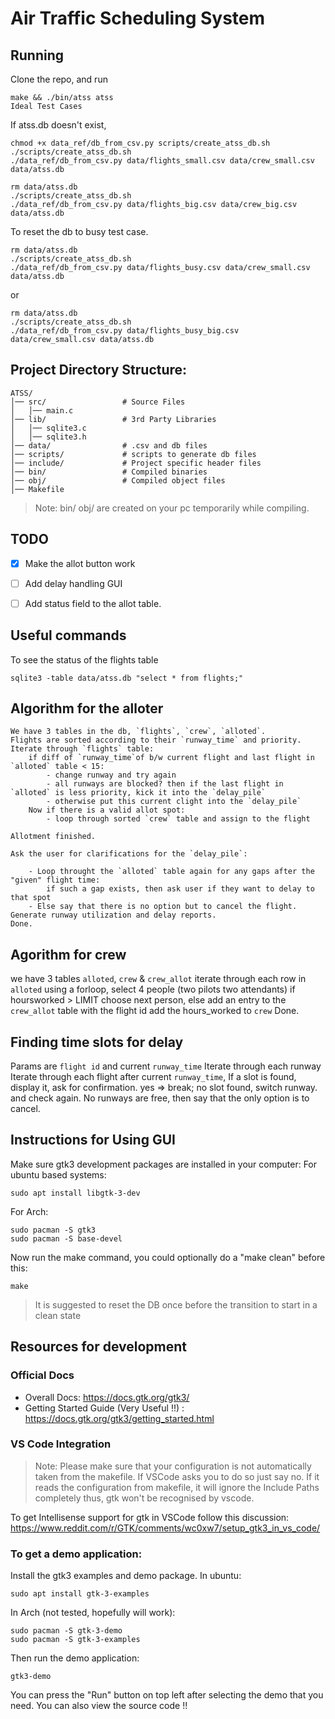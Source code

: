 # Air Traffic Scheduling System

## Running

Clone the repo, and run
```
make && ./bin/atss atss
Ideal Test Cases
```
If atss.db doesn't exist,
```
chmod +x data_ref/db_from_csv.py scripts/create_atss_db.sh
./scripts/create_atss_db.sh
./data_ref/db_from_csv.py data/flights_small.csv data/crew_small.csv data/atss.db
```
```
rm data/atss.db
./scripts/create_atss_db.sh
./data_ref/db_from_csv.py data/flights_big.csv data/crew_big.csv data/atss.db
```
To reset the db to busy test case.
```
rm data/atss.db
./scripts/create_atss_db.sh
./data_ref/db_from_csv.py data/flights_busy.csv data/crew_small.csv data/atss.db
```
or
```
rm data/atss.db
./scripts/create_atss_db.sh
./data_ref/db_from_csv.py data/flights_busy_big.csv data/crew_small.csv data/atss.db
```

## Project Directory Structure:

~~~
ATSS/
│── src/                 # Source Files
│   │── main.c
│── lib/                 # 3rd Party Libraries
│   │── sqlite3.c
│   │── sqlite3.h
│── data/                # .csv and db files
│── scripts/             # scripts to generate db files
│── include/             # Project specific header files
│── bin/                 # Compiled binaries
│── obj/                 # Compiled object files
│── Makefile
~~~

> Note: bin/ obj/ are created on your pc temporarily while compiling.

## TODO
- [x] Make the allot button work
- [ ] Add delay handling GUI
- [ ] Add status field to the allot table.


## Useful commands

To see the status of the flights table
```
sqlite3 -table data/atss.db "select * from flights;"
```

## Algorithm for the alloter
```
We have 3 tables in the db, `flights`, `crew`, `alloted`.
Flights are sorted according to their `runway_time` and priority.
Iterate through `flights` table:
    if diff of `runway_time`of b/w current flight and last flight in `alloted` table < 15:
        - change runway and try again
        - all runways are blocked? then if the last flight in `alloted` is less priority, kick it into the `delay_pile`
        - otherwise put this current clight into the `delay_pile`
    Now if there is a valid allot spot:
        - loop through sorted `crew` table and assign to the flight

Allotment finished.

Ask the user for clarifications for the `delay_pile`:

    - Loop throught the `alloted` table again for any gaps after the "given" flight time:
        if such a gap exists, then ask user if they want to delay to that spot
    - Else say that there is no option but to cancel the flight.
Generate runway utilization and delay reports.
Done.
```


## Agorithm for crew

we have 3 tables `alloted`, `crew` & `crew_allot`
iterate through each row in `alloted`
    using a forloop, select 4 people (two pilots two attendants)
        if hoursworked > LIMIT choose next person,
        else
            add an entry to the `crew_allot` table with the flight id
            add the hours_worked to `crew`
Done.


## Finding time slots for delay

Params are `flight id` and current `runway_time`
Iterate through each runway
    Iterate through each flight after current `runway_time`,
        If a slot is found, display it, ask for confirmation.
        yes => break;
        no slot found, switch runway. and check again.
No runways are free, then say that the only option is to cancel.


## Instructions for Using GUI

Make sure gtk3 development packages are installed in your computer:
For ubuntu based systems:
```
sudo apt install libgtk-3-dev
```
For Arch:
```
sudo pacman -S gtk3
sudo pacman -S base-devel
```

Now run the make command, you could optionally do a "make clean" before this:
```
make
```
> It is suggested to reset the DB once before the transition to start in a clean state

## Resources for development

### Official Docs
- Overall Docs: https://docs.gtk.org/gtk3/
- Getting Started Guide (Very Useful !!) : https://docs.gtk.org/gtk3/getting_started.html

### VS Code Integration

> Note: Please make sure that your configuration is not automatically taken from the makefile. If VSCode asks you to do so just say no. If it reads the configuration from makefile, it will ignore the Include Paths completely thus, gtk won't be recognised by vscode.

To get Intellisense support for gtk in VSCode follow this discussion:
https://www.reddit.com/r/GTK/comments/wc0xw7/setup_gtk3_in_vs_code/

### To get a demo application:
Install the gtk3 examples and demo package.
In ubuntu:
```
sudo apt install gtk-3-examples
```
In Arch (not tested, hopefully will work):
```
sudo pacman -S gtk-3-demo
sudo pacman -S gtk-3-examples
```

Then run the demo application:
```
gtk3-demo
```

You can press the "Run" button on top left after selecting the demo that you need. You can also view the source code !!